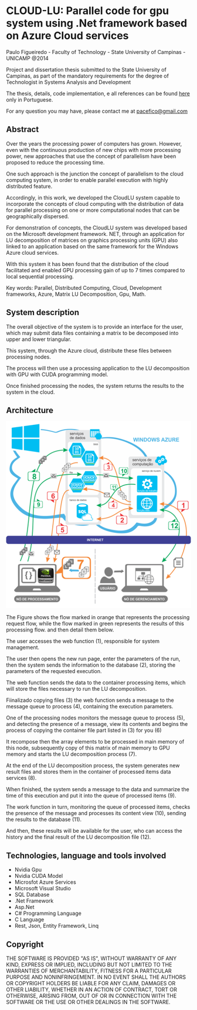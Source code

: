 # CLOUD-LU: Parallel code for gpu system using .Net framework based on Azure Cloud services
Paulo Figueiredo - Faculty of Technology - State University of Campinas - UNICAMP @2014

Project and dissertation thesis submitted to the State University of Campinas, as part of the mandatory requirements for the degree of Technologist in Systems Analysis and Development

The thesis, details, code implementation, e all references can be found [here][tcc_pdf] only in Portuguese.

For any question you may have, please contact me at pacefico@gmail.com


## Abstract

Over the years the processing power of computers has grown. However, even with the continuous production of new chips with more processing power, new approaches that use the concept of parallelism have been proposed to reduce the processing time. 

One such approach is the junction the concept of parallelism to the cloud computing system, in order to enable parallel execution with highly distributed feature. 

Accordingly, in this work, we developed the CloudLU system capable to incorporate the concepts of cloud computing with the distribution of data for parallel processing on one or more computational nodes that can be geographically dispersed.

For demonstration of concepts, the CloudLU system was developed based on the Microsoft development framework. NET, through an application for LU decomposition of matrices on graphics processing units (GPU) also linked to an application based on the same framework for the Windows Azure cloud services. 

With this system it has been found that the distribution of the cloud facilitated and enabled GPU processing gain of up to 7 times compared to local sequential processing.


Key words: Parallel, Distributed Computing, Cloud, Development frameworks, Azure, Matrix LU Decomposition, Gpu, Math.


## System description


The overall objective of the system is to provide an interface for the user, which may submit data files containing a matrix to be decomposed into upper and lower triangular. 

This system, through the Azure cloud, distribute these files between processing nodes. 

The process will then use a processing application to the LU decomposition with GPU with CUDA programming model. 

Once finished processing the nodes, the system returns the results to the system in the cloud.


## Architecture

![Arquitetura do Sistema][screen_architecture]


The Figure shows the flow marked in orange that represents the processing request flow, while the flow marked in green represents the results of this processing flow. and then detail them below.

The user accesses the web function (1), responsible for system management.

The user then opens the new run page, enter the parameters of the run, then the system sends the information to the database (2), storing the parameters of the requested execution.

The web function sends the data to the container processing items, which will store the files necessary to run the LU decomposition.

Fiinalizado copying files (3) the web function sends a message to the message queue to process (4), containing the execution parameters.

One of the processing nodes monitors the message queue to process (5), and detecting the presence of a message, view its contents and begins the process of copying the container file part listed in (3) for you (6)

It recompose then the array elements to be processed in main memory of this node, subsequently copy of this matrix of main memory to GPU memory and starts the LU decomposition process (7).

At the end of the LU decomposition process, the system generates new result files and stores them in the container of processed items data services (8).

When finished, the system sends a message to the data and summarize the time of this execution and put it into the queue of processed items (9).

The work function in turn, monitoring the queue of processed items, checks the presence of the message and processes its content view (10), sending the results to the database (11).

And then, these results will be available for the user, who can access the history and the final result of the LU decomposition file (12).

## Technologies, language and tools involved

- Nvidia Gpu 
- Nvidia CUDA Model
- Microsfot Azure Services
- Microsoft Visual Studio
- SQL Database
- .Net Framework
- Asp.Net
- C# Programming Language
- C Language
- Rest, Json, Entity Framework, Linq


## Copyright

THE SOFTWARE IS PROVIDED "AS IS", WITHOUT WARRANTY OF ANY KIND, EXPRESS OR
IMPLIED, INCLUDING BUT NOT LIMITED TO THE WARRANTIES OF MERCHANTABILITY,
FITNESS FOR A PARTICULAR PURPOSE AND NONINFRINGEMENT. IN NO EVENT SHALL THE
AUTHORS OR COPYRIGHT HOLDERS BE LIABLE FOR ANY CLAIM, DAMAGES OR OTHER
LIABILITY, WHETHER IN AN ACTION OF CONTRACT, TORT OR OTHERWISE, ARISING FROM,
OUT OF OR IN CONNECTION WITH THE SOFTWARE OR THE USE OR OTHER DEALINGS IN
THE SOFTWARE.

[screen_architecture]: /Project/arquitetura.png "Arquitetura do Sistema"
[tcc_pdf]: https://raw.githubusercontent.com/pacefico/online-lu/master/Project/tcc-paulo-final.pdf